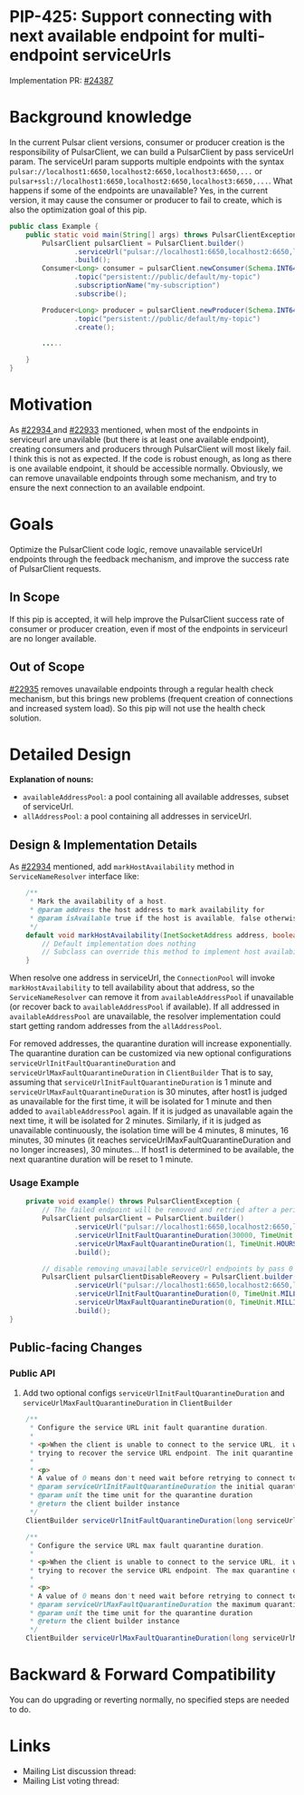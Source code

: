 # PIP-425: Support connecting with next available endpoint for multi-endpoint serviceUrls
Implementation PR: [#24387](https://github.com/apache/pulsar/pull/24387)

# Background knowledge
In the current Pulsar client versions, consumer or producer creation is the responsibility of PulsarClient, we can build a PulsarClient by pass serviceUrl param. The serviceUrl param supports multiple endpoints with the syntax `pulsar://localhost1:6650,localhost2:6650,localhost3:6650,...` or `pulsar+ssl://localhost1:6650,localhost2:6650,localhost3:6650,...`. What happens if some of the endpoints are unavailable? Yes, in the current version, it may cause the consumer or producer to fail to create, which is also the optimization goal of this pip.

```java
public class Example {
    public static void main(String[] args) throws PulsarClientException {
        PulsarClient pulsarClient = PulsarClient.builder()
                .serviceUrl("pulsar://localhost1:6650,localhost2:6650,localhost3:6650")
                .build();
        Consumer<Long> consumer = pulsarClient.newConsumer(Schema.INT64)
                .topic("persistent://public/default/my-topic")
                .subscriptionName("my-subscription")
                .subscribe();

        Producer<Long> producer = pulsarClient.newProducer(Schema.INT64)
                .topic("persistent://public/default/my-topic")
                .create();   

        .....

    }
}

```

# Motivation

As [#22934 ](https://github.com/apache/pulsar/issues/22934) and [#22933](https://github.com/apache/pulsar/discussions/22933) mentioned, when most of the endpoints in serviceurl are unavilable (but there is at least one available endpoint), creating consumers and producers through PulsarClient will most likely fail. I think this is not as expected. If the code is robust enough, as long as there is one available endpoint, it should be accessible normally. Obviously, we can remove unavailable endpoints through some mechanism, and try to ensure the next connection to an available endpoint. 


# Goals
Optimize the PulsarClient code logic, remove unavailable serviceUrl endpoints through the feedback mechanism, and improve the success rate of PulsarClient requests.

## In Scope
If this pip is accepted, it will help improve the PulsarClient success rate of consumer or producer creation, even if most of the endpoints in serviceurl are no longer available.

## Out of Scope
[#22935](https://github.com/apache/pulsar/pull/22935) removes unavailable endpoints through a regular health check mechanism, but this brings new problems (frequent creation of connections and increased system load). So this pip will not use the health check solution.

# Detailed Design
**Explanation of nouns:**
- `availableAddressPool`: a pool containing all available addresses, subset of serviceUrl.
- `allAddressPool`: a pool containing all addresses in serviceUrl.

## Design & Implementation Details
As [#22934](https://github.com/apache/pulsar/issues/22934#issuecomment-2943690398) mentioned, add `markHostAvailability` method in `ServiceNameResolver` interface like:
```java
    /**
     * Mark the availability of a host.
     * @param address the host address to mark availability for
     * @param isAvailable true if the host is available, false otherwise
     */
    default void markHostAvailability(InetSocketAddress address, boolean isAvailable){
        // Default implementation does nothing
        // Subclass can override this method to implement host availability tracking
    }
```
When resolve one address in serviceUrl, the `ConnectionPool` will invoke `markHostAvailability` to tell availability about that address, so the `ServiceNameResolver` can remove it from `availableAddressPool` if unavailable (or recover back to `availableAddressPool` if available). If all addressed in  `availableAddressPool` are unavailable, the resolver implementation could start getting random addresses from the `allAddressPool`.

For removed addresses, the quarantine duration will increase exponentially. The quarantine duration can be customized via new optional configurations `serviceUrlInitFaultQuarantineDuration` and `serviceUrlMaxFaultQuarantineDuration` in `ClientBuilder`
That is to say, assuming that `serviceUrlInitFaultQuarantineDuration` is 1 minute and `serviceUrlMaxFaultQuarantineDuration` is 30 minutes, after host1 is judged as unavailable for the first time, it will be isolated for 1 minute and then added to `availableAddressPool` again. If it is judged as unavailable again the next time, it will be isolated for 2 minutes. Similarly, if it is judged as unavailable continuously, the isolation time will be 4 minutes, 8 minutes, 16 minutes, 30 minutes (it reaches serviceUrlMaxFaultQuarantineDuration and no longer increases), 30 minutes... If host1 is determined to be available, the next quarantine duration will be reset to 1 minute.


### Usage Example
```java
    private void example() throws PulsarClientException {
        // The failed endpoint will be removed and retried after a period of time, with an initial quarantine duration of 30 seconds increasing exponentially. After reaching the maximum quarantine duration of 1 hour, will be maintained once an hour until a certain succeeds, and the quarantine duration is reset to 0.
        PulsarClient pulsarClient = PulsarClient.builder()
                .serviceUrl("pulsar://localhost1:6650,localhost2:6650,localhost3:6650")
                .serviceUrlInitFaultQuarantineDuration(30000, TimeUnit.MILLISECONDS)
                .serviceUrlMaxFaultQuarantineDuration(1, TimeUnit.HOURS)
                .build();    

        // disable removing unavailable serviceUrl endpoints by pass 0 to serviceUrlInitFaultQuarantineDuration and serviceUrlMaxFaultQuarantineDuration
        PulsarClient pulsarClientDisableReovery = PulsarClient.builder()
                .serviceUrl("pulsar://localhost1:6650,localhost2:6650,localhost3:6650")
                .serviceUrlInitFaultQuarantineDuration(0, TimeUnit.MILLISECONDS)
                .serviceUrlMaxFaultQuarantineDuration(0, TimeUnit.MILLISECONDS)
                .build();                
}

```
## Public-facing Changes

### Public API

1. Add two optional configs `serviceUrlInitFaultQuarantineDuration` and `serviceUrlMaxFaultQuarantineDuration` in `ClientBuilder`
```java
    /**
     * Configure the service URL init fault quarantine duration.
     *
     * <p>When the client is unable to connect to the service URL, it will wait for a certain amount of time before
     * trying to recover the service URL endpoint. The init quarantine duration can be configured using this method.
     *
     * <p>
     * A value of 0 means don't need wait before retrying to connect to the failed service URL endpoint.
     * @param serviceUrlInitFaultQuarantineDuration the initial quarantine duration for unavailable service URL endpoint
     * @param unit the time unit for the quarantine duration
     * @return the client builder instance
     */
    ClientBuilder serviceUrlInitFaultQuarantineDuration(long serviceUrlInitFaultQuarantineDuration, TimeUnit unit);

    /**
     * Configure the service URL max fault quarantine duration.
     *
     * <p>When the client is unable to connect to the service URL, it will wait for a certain amount of time before
     * trying to recover the service URL endpoint. The max quarantine duration can be configured using this method.
     *
     * <p>
     * A value of 0 means don't need wait before retrying to connect to the failed service URL endpoint.
     * @param serviceUrlMaxFaultQuarantineDuration the maximum quarantine duration for unavailable service URL endpoint
     * @param unit the time unit for the quarantine duration
     * @return the client builder instance
     */
    ClientBuilder serviceUrlMaxFaultQuarantineDuration(long serviceUrlMaxFaultQuarantineDuration, TimeUnit unit);
```

# Backward & Forward Compatibility
You can do upgrading or reverting normally, no specified steps are needed to do.

# Links

* Mailing List discussion thread: 
* Mailing List voting thread: 
